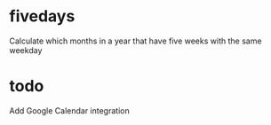 # fivedays
Calculate which months in a year that have five weeks with the same weekday

# todo
Add Google Calendar integration